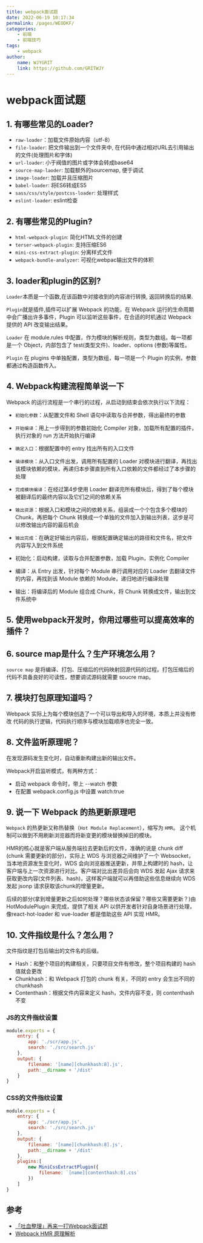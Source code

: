```yaml
---
title: webpack面试题  
date: 2022-06-19 10:17:34  
permalink: /pages/WEODKF/  
categories:
    - 前端
    - 前端技巧
tags:
    - webpack
author:  
    name: WJYGRIT   
    link: https://github.com/GRITWJY  
---
```


# webpack面试题


## 1. 有哪些常见的Loader? 
- `raw-loader`：加载文件原始内容（utf-8）
- `file-loader`: 把文件输出到一个文件夹中, 在代码中通过相对URL去引用输出的文件(处理图片和字体)
- `url-loader`: 小于阀值的图片或字体会转成base64
- `source-map-laoder`: 加载额外的sourcemap, 便于调试
- `image-loader`: 加载并且压缩图片
- `babel-loader`: 将ES6转成ES5
- `sass/css/style/postcss-loader`: 处理样式
- `eslint-loader`: eslint检查


## 2. 有哪些常见的Plugin?

- `html-webpack-plugin`: 简化HTML文件的创建
- `terser-webpack-plugin`: 支持压缩ES6
- `mini-css-extract-plugin`: 分离样式文件
- `webpack-bundle-analyzer`: 可视化webpac输出文件的体积


## 3. loader和plugin的区别?

`Loader`本质是一个函数,在该函数中对接收到的内容进行转换, 返回转换后的结果. 

`Plugin`就是插件,插件可以扩展 Webpack 的功能，在 Webpack 运行的生命周期中会广播出许多事件，Plugin 可以监听这些事件，在合适的时机通过 Webpack 提供的 API 改变输出结果。

`Loader` 在 module.rules 中配置，作为模块的解析规则，类型为数组。每一项都是一个 Object，内部包含了 test(类型文件)、loader、options (参数)等属性。

`Plugin` 在 plugins 中单独配置，类型为数组，每一项是一个 Plugin 的实例，参数都通过构造函数传入。


## 4. Webpack构建流程简单说一下

Webpack 的运行流程是一个串行的过程，从启动到结束会依次执行以下流程：

- `初始化参数`：从配置文件和 Shell 语句中读取与合并参数，得出最终的参数
- `开始编译`：用上一步得到的参数初始化 Compiler 对象，加载所有配置的插件，执行对象的 run 方法开始执行编译
- `确定入口`：根据配置中的 entry 找出所有的入口文件
- `编译模块`：从入口文件出发，调用所有配置的 Loader 对模块进行翻译，再找出该模块依赖的模块，再递归本步骤直到所有入口依赖的文件都经过了本步骤的处理
- `完成模块编译`：在经过第4步使用 Loader 翻译完所有模块后，得到了每个模块被翻译后的最终内容以及它们之间的依赖关系
- `输出资源`：根据入口和模块之间的依赖关系，组装成一个个包含多个模块的 Chunk，再把每个 Chunk 转换成一个单独的文件加入到输出列表，这步是可以修改输出内容的最后机会
- `输出完成`：在确定好输出内容后，根据配置确定输出的路径和文件名，把文件内容写入到文件系统


- 初始化：启动构建，读取与合并配置参数，加载 Plugin，实例化 Compiler
- 编译：从 Entry 出发，针对每个 Module 串行调用对应的 Loader 去翻译文件的内容，再找到该 Module 依赖的 Module，递归地进行编译处理
- 输出：将编译后的 Module 组合成 Chunk，将 Chunk 转换成文件，输出到文件系统中


## 5. 使用webpack开发时，你用过哪些可以提高效率的插件？

## 6. source map是什么？生产环境怎么用？
`source map` 是将编译、打包、压缩后的代码映射回源代码的过程。打包压缩后的代码不具备良好的可读性，想要调试源码就需要 soucre map。



## 7. 模块打包原理知道吗？
Webpack 实际上为每个模块创造了一个可以导出和导入的环境，本质上并没有修改 代码的执行逻辑，代码执行顺序与模块加载顺序也完全一致。

## 8. 文件监听原理呢？
在发现源码发生变化时，自动重新构建出新的输出文件。

Webpack开启监听模式，有两种方式：

- 启动 webpack 命令时，带上 --watch 参数
- 在配置 webpack.config.js 中设置 watch:true


## 9. 说一下 Webpack 的热更新原理吧
`Webpack` 的热更新又称热替换（`Hot Module Replacement`），缩写为 `HMR`。 这个机制可以做到不用刷新浏览器而将新变更的模块替换掉旧的模块。

HMR的核心就是客户端从服务端拉去更新后的文件，准确的说是 chunk diff (chunk 需要更新的部分)，实际上 WDS 与浏览器之间维护了一个 Websocket，当本地资源发生变化时，WDS 会向浏览器推送更新，并带上构建时的 hash，让客户端与上一次资源进行对比。客户端对比出差异后会向 WDS 发起 Ajax 请求来获取更改内容(文件列表、hash)，这样客户端就可以再借助这些信息继续向 WDS 发起 jsonp 请求获取该chunk的增量更新。

后续的部分(拿到增量更新之后如何处理？哪些状态该保留？哪些又需要更新？)由 HotModulePlugin 来完成，提供了相关 API 以供开发者针对自身场景进行处理，像react-hot-loader 和 vue-loader 都是借助这些 API 实现 HMR。


## 10. 文件指纹是什么？怎么用？

文件指纹是打包后输出的文件名的后缀。

- Hash：和整个项目的构建相关，只要项目文件有修改，整个项目构建的 hash 值就会更改
- Chunkhash：和 Webpack 打包的 chunk 有关，不同的 entry 会生出不同的 chunkhash
- Contenthash：根据文件内容来定义 hash，文件内容不变，则 contenthash 不变

### JS的文件指纹设置
```javascript
module.exports = { 
    entry: {    
        app: './scr/app.js',
        search: './src/search.js'
    },   
    output: {   
        filename: '[name][chunkhash:8].js', 
        path:__dirname + '/dist'  
    }
}
```

### CSS的文件指纹设置
```javascript
module.exports = {  
    entry: {     
        app: './scr/app.js',    
        search: './src/search.js'   
    },  
    output: {   
        filename: '[name][chunkhash:8].js',  
        path:__dirname + '/dist'  
    },   
    plugins:[   
        new MiniCssExtractPlugin({    
            filename: `[name][contenthash:8].css`    
        })
    ]
}
```



## 参考
- [「吐血整理」再来一打Webpack面试题](https://juejin.cn/post/6844904094281236487)
- [Webpack HMR 原理解析](https://zhuanlan.zhihu.com/p/30669007)


